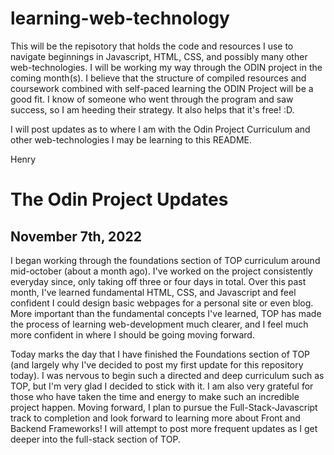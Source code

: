 # learning-web-technology

This will be the repisotory that holds the code and resources I use to navigate beginnings in Javascript, HTML, CSS, and possibly many other web-technologies. I will be working my way through the ODIN project in the coming month(s). I believe that the structure of compiled resources and coursework combined with self-paced learning the ODIN Project will be a good fit. I know of someone who went through the program and saw success, so I am heeding their strategy. It also helps that it's free! :D. 

I will post updates as to where I am with the Odin Project Curriculum and other web-technologies I may be learning to this README. 

Henry 

# The Odin Project Updates 

## November 7th, 2022
I began working through the foundations section of TOP curriculum around mid-october (about a month ago). I've worked on the project consistently everyday since, only taking off three or four days in total. Over this past month, I've learned fundamental HTML, CSS, and Javascript and feel confident I could design basic webpages for a personal site or even blog. More important than the fundamental concepts I've learned, TOP has made the process of learning web-development much clearer, and I feel much more confident in where I should be going moving forward. 

Today marks the day that I have finished the Foundations section of TOP (and largely why I've decided to post my first update for this repository today). I was nervous to begin such a directed and deep curriculum such as TOP, but I'm very glad I decided to stick with it. I am also very grateful for those who have taken the time and energy to make such an incredible project happen. Moving forward, I plan to pursue the Full-Stack-Javascript track to completion and look forward to learning more about Front and Backend Frameworks! I will attempt to post more frequent updates as I get deeper into the full-stack section of TOP. 
